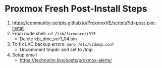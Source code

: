 # Proxmox Fresh Post-Install Steps

1. https://community-scripts.github.io/ProxmoxVE/scripts?id=post-pve-install
2. From node shell: `cd /lib/firmware/i915`
     - Delete kbl_dmc_ver1_04.bin
3. To fix LXC backup errors: `nano /etc/vzdump.conf`
     - Uncomment tmpdir and set to /tmp
4. Setup email
     - https://technotim.live/posts/proxmox-alerts/

